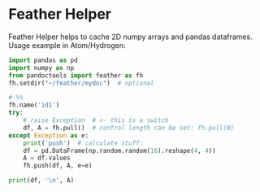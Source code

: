 # Feather Helper

Feather Helper helps to cache 2D numpy arrays and pandas dataframes. Usage example in Atom/Hydrogen:

```py
import pandas as pd
import numpy as np
from pandoctools import feather as fh
fh.setdir("~/feather/mydoc")  # optional

# %%
fh.name('id1')
try:
    # raise Exception  # <- this is a switch
    df, A = fh.pull()  # control length can be set: fh.pull(N)
except Exception as e:
    print('push')  # calculate stuff:
    df = pd.DataFrame(np.random.random(16).reshape(4, 4))
    A = df.values
    fh.push(df, A, e=e)

print(df, '\n', A)
```
